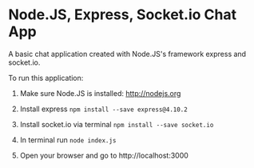 Node.JS, Express, Socket.io Chat App
==========================

A basic chat application created with Node.JS's framework express and socket.io.


To run this application:

  1. Make sure Node.JS is installed: http://nodejs.org

  2. Install express
     ```npm install --save express@4.10.2```

  3. Install socket.io via terminal `npm install --save socket.io`

  4. In terminal run `node index.js`

  5. Open your browser and go to http://localhost:3000
